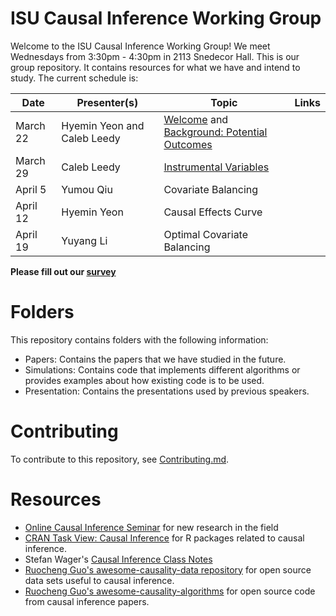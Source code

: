 
# ISU Causal Inference Working Group

Welcome to the ISU Causal Inference Working Group! We meet Wednesdays from
3:30pm - 4:30pm in 2113 Snedecor Hall. This is our group repository. It
contains resources for what we have and intend to study. The current schedule
is:

| Date     | Presenter(s)                | Topic                                                                                                                              | Links |
| -----    | ----------                  | ------                                                                                                                             | ----  |
| March 22 | Hyemin Yeon and Caleb Leedy | [Welcome](Presentations/welcome_032223.pdf) and [Background: Potential Outcomes](Presentations/intro_032223.pdf) |       |
| March 29 | Caleb Leedy                 | [Instrumental Variables](Presentations/iv.pdf)                                                                                     |       |
| April 5  | Yumou Qiu                   | Covariate Balancing                                                                                                                |       |
| April 12 | Hyemin Yeon                 | Causal Effects Curve                                                                                                               |       |
| April 19 | Yuyang Li                   | Optimal Covariate Balancing                                                                                                        |       |


**Please fill out our [survey](https://forms.gle/Bc3gPvWuRnTWU2gy5)**

# Folders

This repository contains folders with the following information:

* Papers: Contains the papers that we have studied in the future.
* Simulations: Contains code that implements different algorithms or provides
  examples about how existing code is to be used.
* Presentation: Contains the presentations used by previous speakers.

# Contributing

To contribute to this repository, see [Contributing.md](Contributing.md).

# Resources

* [Online Causal Inference Seminar](https://sites.google.com/view/ocis/home)
  for new research in the field
* [CRAN Task View: Causal
  Inference](https://cran.r-project.org/web/views/CausalInference.html) for R
  packages related to causal inference.
* Stefan Wager's [Causal Inference Class
  Notes](https://web.stanford.edu/~swager/stats361.pdf)
* [Ruocheng Guo's awesome-causality-data
  repository](https://github.com/rguo12/awesome-causality-data) for open source
  data sets useful to causal inference.
* [Ruocheng Guo's
  awesome-causality-algorithms](https://github.com/rguo12/awesome-causality-algorithms)
  for open source code from causal inference papers.

